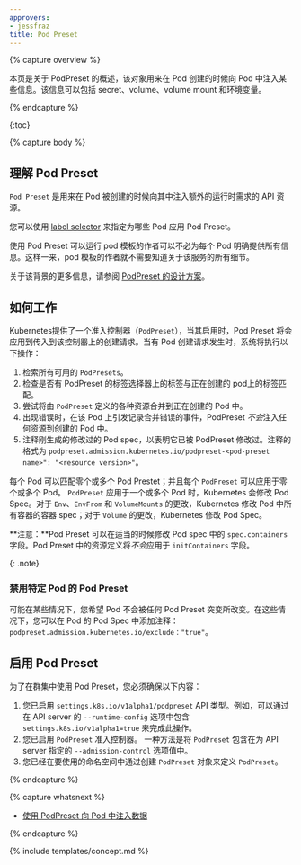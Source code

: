 ```yaml
---
approvers:
- jessfraz
title: Pod Preset
---
```


{% capture overview %}

<!--

This page provides an overview of PodPresets, which are objects for injecting certain information into pods at creation time. The information can include secrets, volumes, volume mounts, and environment variables.

-->

本页是关于 PodPreset 的概述，该对象用来在 Pod 创建的时候向 Pod 中注入某些信息。该信息可以包括 secret、volume、volume mount 和环境变量。

{% endcapture %}

{:toc}

{% capture body %}

<!--

## Understanding Pod Presets

A `Pod Preset` is an API resource for injecting additional runtime requirements into a Pod at creation time.
You use [label selectors](/docs/concepts/overview/working-with-objects/labels/#label-selectors) to specify the Pods to which a given Pod Preset applies.

Using a Pod Preset allows pod template authors to not have to explicitly provide  all information for every pod. This way, authors of pod templates consuming a specific service do not need to know all the details about that service.

For more information about the background, see the [design proposal for PodPreset](https://git.k8s.io/community/contributors/design-proposals/service-catalog/pod-preset.md).

-->

## 理解 Pod Preset

`Pod Preset` 是用来在 Pod 被创建的时候向其中注入额外的运行时需求的 API 资源。

您可以使用 [label selector](/docs/concepts/overview/working-with-objects/labels/#label-selectors) 来指定为哪些 Pod 应用 Pod Preset。

使用 Pod Preset 可以运行 pod 模板的作者可以不必为每个 Pod 明确提供所有信息。这样一来，pod 模板的作者就不需要知道关于该服务的所有细节。

关于该背景的更多信息，请参阅 [PodPreset 的设计方案](https://git.k8s.io/community/contributors/design-proposals/service-catalog/pod-preset.md)。

<!--

## How It Works

Kubernetes provides an admission controller (`PodPreset`) which, when enabled, applies Pod Presets to incoming pod creation requests. When a pod creation request occurs, the system does the following:

-->

## 如何工作

Kubernetes提供了一个准入控制器（`PodPreset`），当其启用时，Pod Preset 将会应用到传入到该控制器上的创建请求。当有 Pod 创建请求发生时，系统将执行以下操作：

<!--

1. Retrieve all `PodPresets` available for use.
2. Check if the label selectors of any `PodPreset` matches the labels on the pod being created.
3. Attempt to merge the various resources defined by the `PodPreset` into the Pod being created.
4. On error, throw an event documenting the merge error on the pod, and create the pod _without_ any injected resources from the `PodPreset`.
5. Annotate the resulting modified Pod spec to indicate that it has been modified by a `PodPreset`. The annotation is of the form `podpreset.admission.kubernetes.io/podpreset-<pod-preset name>": "<resource version>"`.

-->

1. 检索所有可用的 `PodPresets`。
2. 检查是否有 PodPreset 的标签选择器上的标签与正在创建的 pod上的标签匹配。
3. 尝试将由 `PodPreset` 定义的各种资源合并到正在创建的 Pod 中。
4. 出现错误时，在该 Pod 上引发记录合并错误的事件，PodPreset *不会*注入任何资源到创建的 Pod 中。
5. 注释刚生成的修改过的 Pod spec，以表明它已被 PodPreset 修改过。注释的格式为 `podpreset.admission.kubernetes.io/podpreset-<pod-preset name>": "<resource version>"`。

<!--

Each Pod can be matched zero or more Pod Presets; and each `PodPreset` can be applied to zero or more pods. When a `PodPreset` is applied to one or more Pods, Kubernetes modifies the Pod Spec. For changes to `Env`, `EnvFrom`, and `VolumeMounts`, Kubernetes modifies the container spec for all containers in the Pod; for changes to `Volume`, Kubernetes modifies the Pod Spec.

**Note:** A Pod Preset is capable of modifying the `spec.containers` field in a Pod spec when appropriate. *No* resource definition from the Pod Preset will be  applied to the `initContainers` field.
{: .note}

-->

每个 Pod 可以匹配零个或多个 Pod Prestet；并且每个 `PodPreset` 可以应用于零个或多个 Pod。 `PodPreset` 应用于一个或多个 Pod 时，Kubernetes 会修改 Pod Spec。对于 `Env`、`EnvFrom` 和 `VolumeMounts` 的更改，Kubernetes 修改 Pod 中所有容器的容器 spec；对于 `Volume` 的更改，Kubernetes 修改 Pod Spec。

**注意：**Pod Preset 可以在适当的时候修改 Pod spec 中的 `spec.containers` 字段。Pod Preset 中的资源定义将*不会*应用于 `initContainers` 字段。

{: .note}

<!--

### Disable Pod Preset for a Specific Pod

There may be instances where you wish for a Pod to not be altered by any Pod Preset mutations. In these cases, you can add an annotation in the Pod Spec of the form: `podpreset.admission.kubernetes.io/exclude: "true"`.

-->

### 禁用特定 Pod 的 Pod Preset

可能在某些情况下，您希望 Pod 不会被任何 Pod Preset 突变所改变。在这些情况下，您可以在 Pod 的 Pod Spec 中添加注释：`podpreset.admission.kubernetes.io/exclude："true"`。

<!--

## Enable Pod Preset

In order to use Pod Presets in your cluster you must ensure the following:

1.  You have enabled the API type `settings.k8s.io/v1alpha1/podpreset`. For example, this can be done by including `settings.k8s.io/v1alpha1=true` in the `--runtime-config` option for the API server. 
2.  You have enabled the admission controller `PodPreset`. One way to doing this is to include `PodPreset` in the `--admission-control` option value specified for the API server.
3.  You have defined your Pod Presets by creating `PodPreset` objects in the namespace you will use.

-->

## 启用 Pod Preset

为了在群集中使用 Pod Preset，您必须确保以下内容：

1. 您已启用 `settings.k8s.io/v1alpha1/podpreset` API 类型。例如，可以通过在 API server 的 `--runtime-config` 选项中包含 `settings.k8s.io/v1alpha1=true` 来完成此操作。
2. 您已启用 `PodPreset` 准入控制器。 一种方法是将 `PodPreset` 包含在为 API server 指定的 `--admission-control` 选项值中。
3. 您已经在要使用的命名空间中通过创建 `PodPreset` 对象来定义 `PodPreset`。

{% endcapture %}

{% capture whatsnext %}

<!--

* [Injecting data into a Pod using PodPreset](/docs/tasks/inject-data-application/podpreset/)

-->

- [使用 PodPreset 向 Pod 中注入数据](/docs/tasks/inject-data-application/podpreset/)

{% endcapture %}

{% include templates/concept.md %}
